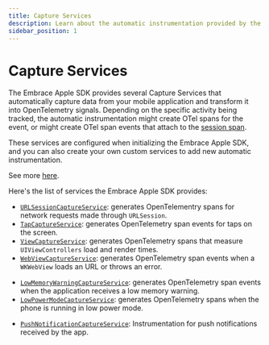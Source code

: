 ```yaml
---
title: Capture Services
description: Learn about the automatic instrumentation provided by the Embrace SDK
sidebar_position: 1
---
```


# Capture Services

The Embrace Apple SDK provides several Capture Services that automatically capture data from your mobile application and transform it into OpenTelemetry signals. Depending on the specific activity being tracked, the automatic instrumentation might create OTel spans for the event, or might create OTel span events that attach to the [session span](/ios/open-source/#how-we-built-it).

These services are configured when initializing the Embrace Apple SDK, and you can also create your own custom services to add new automatic instrumentation.

See more [here](/ios/open-source/integration/customizing-signals/#extending-captureservices-to-add-your-own-instrumentation).

Here's the list of services the Embrace Apple SDK provides:

* [`URLSessionCaptureService`](/ios/open-source/features/capture-services/url-session.md): generates OpenTelementry spans for network requests made through `URLSession`.
* [`TapCaptureService`](/ios/open-source/features/capture-services/tap.md): generates OpenTelemetry span events for taps on the screen.
* [`ViewCaptureService`](/ios/open-source/features/capture-services/ui-view-controller.md): generates OpenTelemetry spans that measure `UIViewControllers` load and render times.
* [`WebViewCaptureService`](/ios/open-source/features/capture-services/web-view.md): generates OpenTelemetry span events when a `WKWebView` loads an URL or throws an error.
- [`LowMemoryWarningCaptureService`](/ios/open-source/features/capture-services/low-memory.md): generates OpenTelemetry span events when the application receives a low memory warning.
- [`LowPowerModeCaptureService`](/ios/open-source/features/capture-services/low-power.md): generates OpenTelemetry spans when the phone is running in low power mode.
* [`PushNotificationCaptureService`](/ios/open-source/features/capture-services/push-notifications.md): Instrumentation for push notifications received by the app.
